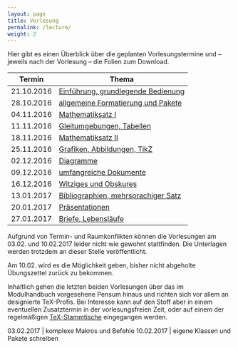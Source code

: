 ```yaml
---
layout: page
title: Vorlesung
permalink: /lecture/
weight: 2
---
```


Hier gibt es einen Überblick über die geplanten Vorlesungstermine und – jeweils nach der Vorlesung – die Folien zum Download.

Termin     | Thema
-----------|-----------------------------------------------------------------------
21.10.2016 | [Einführung, grundlegende Bedienung](./00_einfuehrung_grundlagen.pdf)
28.10.2016 | [allgemeine Formatierung und Pakete](./01_formatierung_pakete.pdf)
04.11.2016 | [Mathematiksatz I](./02_mathesatz_i.pdf)
11.11.2016 | [Gleitumgebungen, Tabellen](./03_gleitumgebungen_tabellen.pdf)
18.11.2016 | [Mathematiksatz II](./04_mathesatz_ii.pdf)
25.11.2016 | [Grafiken, Abbildungen, TikZ](./05_grafiken_abbildungen_tikz.pdf)
02.12.2016 | [Diagramme](./06_diagramme.pdf)
09.12.2016 | [umfangreiche Dokumente](./07_umfangreiche_dokumente.pdf)
16.12.2016 | [Witziges und Obskures](./W_witziges_obskures.pdf)
13.01.2017 | [Bibliographien, mehrsprachiger Satz](./08_bibliografien_mehrsprachigkeit.pdf)
20.01.2017 | [Präsentationen](./09_praesentationen.pdf)
27.01.2017 | [Briefe, Lebensläufe](.10_brief_lebenslauf.pdf)

Aufgrund von Termin- und Raumkonflikten können die Vorlesungen am 03.02. und 10.02.2017 leider nicht wie gewohnt stattfinden. Die Unterlagen werden trotzdem an dieser Stelle veröffentlicht.

Am 10.02. wird es die Möglichkeit geben, bisher nicht abgeholte Übungszettel zurück zu bekommen.

Inhaltlich gehen die letzten beiden Vorlesungen über das im Modulhandbuch vorgesehene Pensum hinaus und richten sich vor allem an designierte TeX-Profis. Bei Interesse kann auf den Stoff aber in einem eventuellen Zusatztermin in der vorlesungsfreien Zeit, oder auf einem der regelmäßigen  [TeX-Stammtische](http://projekte.dante.de/Stammtische/Heidelberg) eingegangen werden.

03.02.2017 | komplexe Makros und Befehle
10.02.2017 | eigene Klassen und Pakete schreiben
